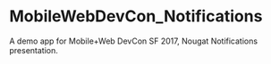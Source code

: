 # MobileWebDevCon_Notifications
A demo app for Mobile+Web DevCon SF 2017, Nougat Notifications presentation. 
